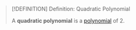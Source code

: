 >[!DEFINITION] Definition: Quadratic Polynomial
>
>A **quadratic polynomial** is a [polynomial](../Polynomial.md) of [](../Polynomial.md#^degree) 2.
>
